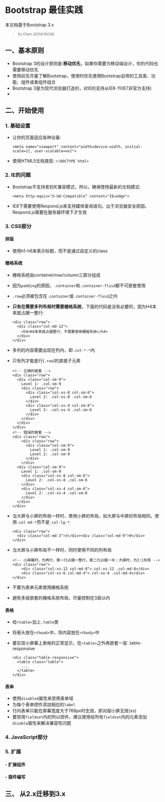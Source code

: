 # Bootstrap 最佳实践

本文档基于Bootstrap 3.x
> <small><cite>Yu Chen (2014/10/24)</cite></small>

## 一、基本原则

- Bootstrap 3的设计原则是:**移动优先**，如果你需要为移动端设计，你的代码也需要移动优先
- 使用前先尽量了解Bootstrap，使用时优先使用Bootstrap自带的工具类、功能、组件或者组件组合
- Bootstrap 3是为现代浏览器打造的，对IE的支持从IE8-11(IE7非官方支持)
- 

## 二、开始使用

### 1. 基础设置
- 让你的页面适应各种设备:
	
   `<meta name="viewport" content="width=device-width, initial-scale=1[, user-scalable=no]">`
- 使用HTML5文档类型: `<!DOCTYPE html>`

### 2. IE的问题
- Bootstrap不支持老的IE兼容模式，所以，确保使用最新的文档模式:
  
	`<meta http-equiv="X-UA-Compatible" content="IE=edge">`
- IE8下需要使用Respond.js来支持媒体查询语句。出于浏览器安全原因，Respond.js需要在服务器环境下才生效

### 3. CSS部分

#### 排版

- 使用h1-h6来表示标题，而不是通过自定义的class

#### 栅格系统

- 栅格系统由container/row/column三部分组成
- 因为`padding`的原因，`.container`和`.container-fluid`都不可嵌套使用
- `.row`必须被包含在`.container`或`.container-fluid`之内
- **只有在需要多列布局时需要栅格系统**，下面的代码是没有必要的，因为H4本来就占据一整行:
	
	```
	<div class="row">
	  <div class="col-md-12">
	    <h4>H4本来就占据整行，不需要使用栅格系统</h4>
	  </div>
	</div>
	```
- 多列的内容需要出现在列内，即`.col-*-*`内
- 只有列才能是行(`.row`)的直接子元素
	
	```
	<!-- 正确的嵌套 -->
	<div class="row">
	  <div class="col-sm-9">
	    Level 1: .col-sm-9
	    <div class="row">
	      <div class="col-xs-8 col-sm-6">
	        Level 2: .col-xs-8 .col-sm-6
	      </div>
	      <div class="col-xs-4 col-sm-6">
	        Level 2: .col-xs-4 .col-sm-6
	      </div>
	    </div>
	  </div>
	</div>
	<!-- 错误的嵌套 -->
	<div class="row">
		<div class="row">
		  <div class="col-sm-9">
		    Level 1: .col-sm-9
		    Level 2: .col-sm-9
		  </div>
		</div>
	  <div class="col-sm-9">
	    Level 1: .col-sm-9
	    <div class="col-xs-8 col-sm-6">
	      Level 2: .col-xs-8 .col-sm-6
	    </div>
	    <div class="col-xs-4 col-sm-6">
	      Level 2: .col-xs-4 .col-sm-6
	    </div>
	  </div>
	</div>
	```
- 当大屏与小屏的布局一样时，使用小屏的布局，如大屏与中屏的布局相同，使用`.col-md-*`而不是`.col-lg-*`:
	
	```
	<div class="row">
	  <div class="col-md-3">3</div><div class="col-md-9">9</div>
	</div>
	```
- 当大屏与小屏布局不一样时，同时使用不同的列布局
	
	```
	<!-- 小屏幕时，为两行，第一行占据一整行，第二行占据一半；大屏时，为2:1布局 -->
	<div class="row"> 
		<div class="col-xs-12 col-md-8">.col-xs-12 .col-md-8</div> 
		<div class="col-xs-6 col-md-4">.col-xs-6 .col-md-4</div> 
	</div>
	```
- 不要为表单元素使用栅格系统
- 避免多层嵌套的栅格系统布局，尽量控制在3层以内

#### 表格

- 给`<table>`加上`.table`类
- 将表头放在`<thead>`中，将内容放在`<tbody>`中
- 要实现小屏幕上表格的正常显示，在`<table>`之外再嵌套一层`.table-responsive
	
	```
	<div class="table-responsive">
	  <table class="table">
	    ...
	  </table>
	</div>
	```

#### 表单

- 使用`disabled`属性来禁用表单域
- 为每个表单控件添加相应的`label`
- 行内表单只能在屏幕宽度大于768px时生效，即对超小屏无效(xs)
- 要禁用`fieldset`内的所以控件，建议使用给所有`fieldset`内的元素添加`disable`属性来解决兼容性问题

### 4. JavaScript部分

### 5. 扩展

#### - 扩展组件

#### - 插件编写

## 三、 从2.x迁移到3.x
